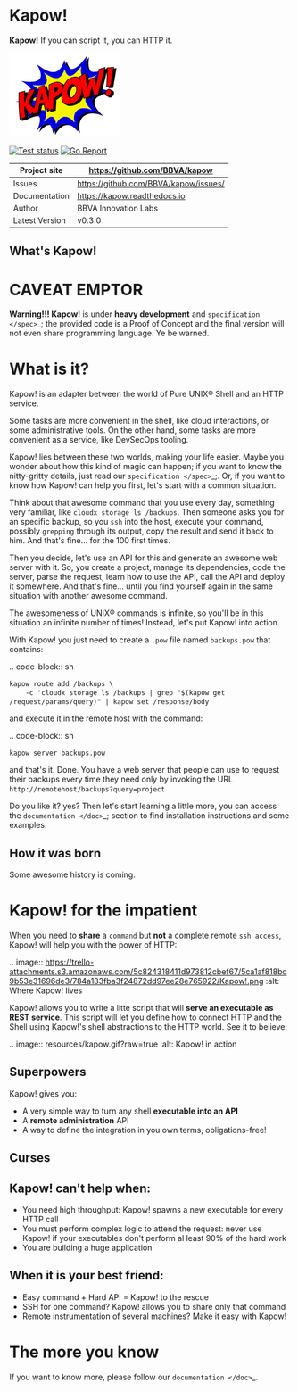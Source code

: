 Kapow!
======

**Kapow!** If you can script it, you can HTTP it.

![Kapow! Logo](https://raw.githubusercontent.com/BBVA/kapow/master/docs/source/_static/logo-200px.png)

[![Test status](https://circleci.com/gh/BBVA/kapow/tree/master.svg?style=svg)](https://circleci.com/gh/BBVA/kapow/tree/master)
[![Go Report](https://goreportcard.com/badge/github.com/bbva/kapow)](https://goreportcard.com/report/github.com/bbva/kapow)

|Project site    | https://github.com/BBVA/kapow                  |
|----------------|------------------------------------------------|
|Issues          | https://github.com/BBVA/kapow/issues/          |
|Documentation   | https://kapow.readthedocs.io                   |
|Author          | BBVA Innovation Labs                           |
|Latest Version  | v0.3.0                                         |

What's Kapow!
-------------




CAVEAT EMPTOR
=============

**Warning!!! Kapow!** is under **heavy development** and `specification </spec>`_;
the provided code is a Proof of Concept and the final version will not even
share programming language.  Ye be warned.


What is it?
===========

Kapow! is an adapter between the world of Pure UNIX® Shell and an HTTP service.

Some tasks are more convenient in the shell, like cloud interactions, or some
administrative tools.  On the other hand, some tasks are more convenient as a
service, like DevSecOps tooling.

Kapow! lies between these two worlds, making your life easier.  Maybe you wonder
about how this kind of magic can happen; if you want to know the nitty-gritty
details, just read our `specification </spec>`_;.  Or, if you want to know how
Kapow! can help you first, let's start with a common situation.

Think about that awesome command that you use every day, something very
familiar, like ``cloudx storage ls /backups``.  Then someone asks you for an
specific backup, so you ``ssh`` into the host, execute your command, possibly
``grepping`` through its output, copy the result and send it back to him.
And that's fine... for the 100 first times.

Then you decide, let's use an API for this and generate an awesome web server
with it.  So, you create a project, manage its dependencies, code the server,
parse the request, learn how to use the API, call the API and deploy it
somewhere.  And that's fine... until you find yourself again in the same
situation with another awesome command.

The awesomeness of UNIX® commands is infinite, so you'll be in this situation
an infinite number of times!  Instead, let's put Kapow! into action.

With Kapow! you just need to create a ``.pow`` file named ``backups.pow`` that
contains:

.. code-block:: sh

    kapow route add /backups \
        -c 'cloudx storage ls /backups | grep "$(kapow get /request/params/query)" | kapow set /response/body'

and execute it in the remote host with the command:

.. code-block:: sh

    kapow server backups.pow

and that's it.  Done.  You have a web server that people can use to request
their backups every time they need only by invoking the URL
`http://remotehost/backups?query=project`

Do you like it? yes?  Then let's start learning a little more, you can access
the `documentation </doc>`_; section to find installation instructions and some
examples.







How it was born
---------------

Some awesome history is coming.


Kapow! for the impatient
========================

When you need to **share** a ``command`` but **not** a complete remote ``ssh
access``, Kapow!  will help you with the power of HTTP:

.. image:: https://trello-attachments.s3.amazonaws.com/5c824318411d973812cbef67/5ca1af818bc9b53e31696de3/784a183fba3f24872dd97ee28e765922/Kapow!.png
    :alt: Where Kapow! lives

Kapow! allows you to write a litte script that will **serve an executable as REST
service**.  This script will let you define how to connect HTTP and the  Shell
using Kapow!'s shell abstractions to the HTTP world. See it to believe:

.. image:: resources/kapow.gif?raw=true
    :alt: Kapow! in action


Superpowers
-----------

Kapow! gives you:

* A very simple way to turn any shell **executable into an API**
* A **remote administration** API
* A way to define the integration in you own terms, obligations-free!


Curses
------

Kapow! can't help when:
-----------------------

* You need high throughput: Kapow! spawns a new executable for every HTTP call
* You must perform complex logic to attend the request: never use Kapow! if
  your executables don't perform al least 90% of the hard work
* You are building a huge application


When it is your best friend:
----------------------------

* Easy command + Hard API = Kapow! to the rescue
* SSH for one command?  Kapow! allows you to share only that command
* Remote instrumentation of several machines?  Make it easy with Kapow!


The more you know
=================

If you want to know more, please follow our `documentation </doc>`_.
